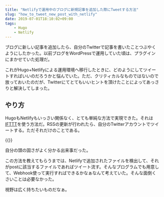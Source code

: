 ```yaml
---
title: "Netlifyで運用中のブログに新規記事を追加した際にTweetする方法"
slug: "how_to_tweet_new_post_with_netlify"
date: 2019-07-01T18:10:02+09:00
tags:
    - Hugo
    - Netlify
---
```


ブログに新しい記事を追加したら、自分のTwitterで記事を書いたことつぶやくようにしたかった。以前ブログをWordPressで運用していた頃は、プラグインにまかせていた処理だ。

これがHugo+Netlifyによる運用環境へ移行したときに、どのようにしてツイートすればいいのだろうかと悩んでいた。ただ、クリティカルなものではないので放っておいたのだが、Twitterにてとてもいいヒントを頂けたことによってあっさりと解決してしまった。

<!--more-->

## やり方

HugoもNetlifyもいっさい関係なく、とても単純な方法で実現できた。それは[IFTTT](https://ifttt.com/)を使う方法だ。RSSの更新が行われたら、自分のTwitterアカウントでツイートする。ただそれだけのことである。

{{<tweet user="gen0083" id="1132942866324451329" >}}

自分の頭の固さがよく分かる出来事だった。

この方法を教えてもらうまでは、Netlifyで追加されたファイルを検出して、それがpostに該当するファイルであればツイート流す。そんなプログラムでも用意して、Webhook使って実行すればできるかなぁなんて考えていた。そんな面倒くさいことは必要なかった。

視野は広く持ちたいものだなぁ。